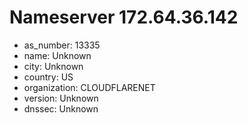 # Nameserver 172.64.36.142

* as_number: 13335
* name: Unknown
* city: Unknown
* country: US
* organization: CLOUDFLARENET
* version: Unknown
* dnssec: Unknown
